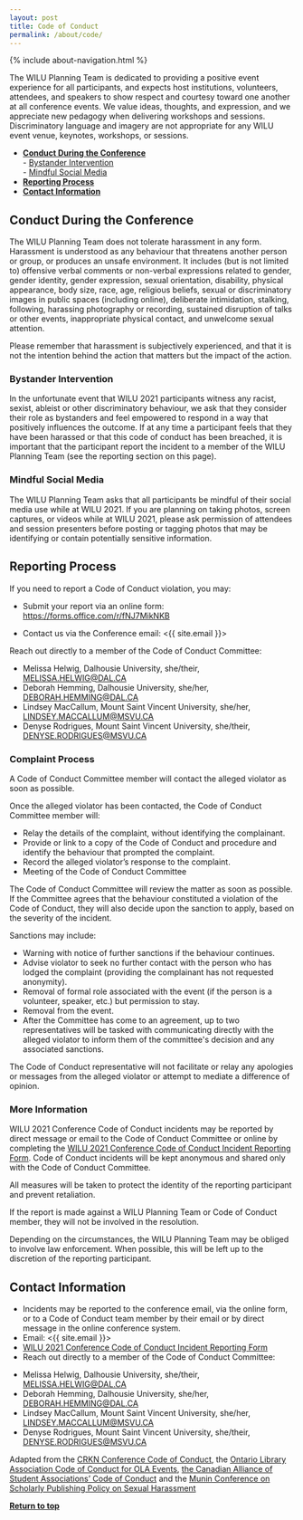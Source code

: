 ```yaml
---
layout: post
title: Code of Conduct
permalink: /about/code/
---
```


{% include about-navigation.html %}

The WILU Planning Team is dedicated to providing a positive event experience for all participants, and expects host institutions, volunteers, attendees, and speakers to show respect and courtesy toward one another at all conference events. We value ideas, thoughts, and expression, and we appreciate new pedagogy when delivering workshops and sessions. Discriminatory language and imagery are not appropriate for any WILU event venue, keynotes, workshops, or sessions.

- **[Conduct During the Conference](#conduct-during-the-conference)**    
  \- [Bystander Intervention](#bystander-intervention)  
  \- [Mindful Social Media](#mindful-social-media)  
- **[Reporting Process](#reporting-process)**  
- **[Contact Information](#contact-information)**    


## Conduct During the Conference

The WILU Planning Team does not tolerate harassment in any form. Harassment is understood as any behaviour that threatens another person or group, or produces an unsafe environment. It includes (but is not limited to) offensive verbal comments or non-verbal expressions related to gender, gender identity, gender expression, sexual orientation, disability, physical appearance, body size, race, age, religious beliefs, sexual or discriminatory images in public spaces (including online), deliberate intimidation, stalking, following, harassing photography or recording, sustained disruption of talks or other events, inappropriate physical contact, and unwelcome sexual attention.

Please remember that harassment is subjectively experienced, and that it is not the intention behind the action that matters but the impact of the action.

### Bystander Intervention

In the unfortunate event that WILU 2021 participants witness any racist, sexist, ableist or other discriminatory behaviour, we ask that they consider their role as bystanders and feel empowered to respond in a way that positively influences the outcome.
If at any time a participant feels that they have been harassed or that this code of conduct has been breached, it is important that the participant report the incident to a member of the WILU Planning Team (see the reporting section on this page).

### Mindful Social Media

The WILU Planning Team asks that all participants be mindful of their social media use while at WILU 2021.
If you are planning on taking photos, screen captures, or videos while at WILU 2021, please ask permission of attendees and session presenters before posting or tagging photos that may be identifying or contain potentially sensitive information.

## Reporting Process

If you need to report a Code of Conduct violation, you may:

- Submit your report via an online form: https://forms.office.com/r/fNJ7MikNKB

- Contact us via the Conference email: <{{ site.email }}>

Reach out directly to a member of the Code of Conduct Committee:
- Melissa Helwig, Dalhousie University, she/their, MELISSA.HELWIG@DAL.CA
- Deborah Hemming, Dalhousie University, she/her, DEBORAH.HEMMING@DAL.CA
- Lindsey MacCallum, Mount Saint Vincent University, she/her, LINDSEY.MACCALLUM@MSVU.CA
- Denyse Rodrigues, Mount Saint Vincent University, she/their, DENYSE.RODRIGUES@MSVU.CA

### Complaint Process

A Code of Conduct Committee member will contact the alleged violator as soon as possible.

Once the alleged violator has been contacted, the Code of Conduct Committee member will:

- Relay the details of the complaint, without identifying the complainant.
- Provide or link to a copy of the Code of Conduct and procedure and identify the behaviour that prompted the complaint.
- Record the alleged violator’s response to the complaint.
- Meeting of the Code of Conduct Committee

The Code of Conduct Committee will review the matter as soon as possible. If the Committee agrees that the behaviour constituted a violation of the Code of Conduct, they will also decide upon the sanction to apply, based on the severity of the incident.

Sanctions may include:

- Warning with notice of further sanctions if the behaviour continues.
- Advise violator to seek no further contact with the person who has lodged the complaint (providing the complainant has not requested anonymity).
- Removal of formal role associated with the event  (if the person is a volunteer, speaker, etc.) but permission to stay.
- Removal from the event.
- After the Committee has come to an agreement, up to two representatives will be tasked with communicating directly with the alleged violator to inform them of the committee's decision and any associated sanctions.

The Code of Conduct representative will not facilitate or relay any apologies or messages from the alleged violator or attempt to mediate a difference of opinion.

### More Information

WILU 2021 Conference Code of Conduct incidents may be reported by direct message or email to the Code of Conduct Committee or online by completing the [WILU 2021 Conference Code of Conduct Incident Reporting Form](https://forms.office.com/r/fNJ7MikNKB). Code of Conduct incidents will be kept anonymous and shared only with the Code of Conduct Committee.

All measures will be taken to protect the identity of the reporting participant and prevent retaliation.

If the report is made against a WILU Planning Team or Code of Conduct member, they will not be involved in the resolution.

Depending on the circumstances, the WILU Planning Team may be obliged to involve law enforcement. When possible, this will be left up to the discretion of the reporting participant.

## Contact Information
* Incidents may be reported to the conference email, via the online form, or to a Code of Conduct team member by their email or by direct message in the online conference system.
* Email: <{{ site.email }}>
* [WILU 2021 Conference Code of Conduct Incident Reporting Form](https://forms.office.com/r/fNJ7MikNKB)
* Reach out directly to a member of the Code of Conduct Committee:
- Melissa Helwig, Dalhousie University, she/their, MELISSA.HELWIG@DAL.CA
- Deborah Hemming, Dalhousie University, she/her, DEBORAH.HEMMING@DAL.CA
- Lindsey MacCallum, Mount Saint Vincent University, she/her, LINDSEY.MACCALLUM@MSVU.CA
- Denyse Rodrigues, Mount Saint Vincent University, she/their, DENYSE.RODRIGUES@MSVU.CA 

Adapted from the [CRKN Conference Code of Conduct](https://www.crkn-rcdr.ca/en/conference/crkn-virtual-conference/code-conduct), the [Ontario Library Association Code of Conduct for OLA Events](http://www.olasuperconference.ca/about/code-of-conduct/), [the Canadian Alliance of Student Associations’ Code of Conduct](https://www.casa-acae.com/code_of_conduct) and the [Munin Conference on Scholarly Publishing Policy on Sexual Harassment](http://site.uit.no/muninconf/?page_id=1358)

**[Return to top](#conduct-during-the-conference)**

